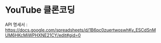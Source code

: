# YouTube 클론코딩

API 명세서 : https://docs.google.com/spreadsheets/d/1B6pc0zuertwoswhKy_ESCdSnMUM6HKcMiWPHXNE21CY/edit#gid=0



